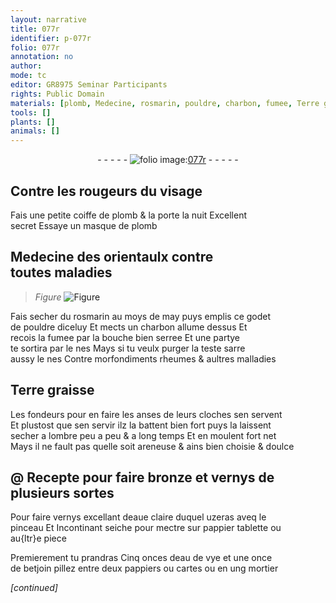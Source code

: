 ```yaml
---
layout: narrative
title: 077r
identifier: p-077r
folio: 077r
annotation: no
author:
mode: tc
editor: GR8975 Seminar Participants
rights: Public Domain
materials: [plomb, Medecine, rosmarin, pouldre, charbon, fumee, Terre graisse, areneuse, bronze, vernys, eaue claire, pappier, eau de vye, betjoin, pappiers, cartes]
tools: []
plants: []
animals: []
---
```


<div class="folio" align="center">- - - - - <a href="http://gallica.bnf.fr/ark:/12148/btv1b10500001g/f159.image" target="_blank"><img src="https://cu-mkp.github.io/2017-workshop-edition/assets/photo-icon.png" alt="folio image: " style="display:inline-block; margin-bottom:-3px;"/>077r</a> - - - - - </div>  
  

## Contre les rougeurs du visage

 
Fais une petite coiffe de <span class="m">plomb</span> & la porte la nuit Excellent<br/> secret Essaye un masque de <span class="m">plomb</span>
 
 
  

## <span class="m">Medecine</span> des <span class="pl">orientaulx</span> contre<br/> toutes maladies

 
> *Figure*
> <a href="https://drive.google.com/open?id=0B9-oNrvWdlO5ckxxXzJIeWhnMDg" target="_blank"><img src="https://cu-mkp.github.io/GR8975-edition/assets/photo-icon.png" alt="Figure" style="display:inline-block; margin-bottom:-3px;"/></a>
 
Fais secher du <span class="m">rosmarin</span> au moys de may puys emplis ce godet<br/> de <span class="m">pouldre</span> diceluy Et mects un <span class="m">charbon</span> allume dessus Et<br/> recois la <span class="m">fumee</span> par la bouche bien serree Et une partye<br/> te sortira par le nes Mays si tu veulx purger la teste sarre<br/> aussy le nes Contre morfondiments rheumes & aultres malladies
 
 
  

## <span class="m">Terre graisse</span>

 
Les <span class="pro">fondeurs</span> pour en faire les anses de leurs cloches sen servent<br/> Et plustost que sen servir ilz la battent bien fort puys la laissent<br/> secher a lombre peu a peu & a long temps Et en moulent fort net<br/> Mays il ne fault pas quelle soit <span class="m">areneuse</span> <span class="del">&</span> ains bien choisie & doulce
 
 
  

## @ Recepte pour faire <span class="m">bronze</span> et <span class="m">vernys</span> de<br/> plusieurs sortes

 
Pour faire <span class="m">vernys</span> excellant d<span class="m">eaue claire</span> duquel uzeras aveq le<br/> pinceau Et Incontinant seiche pour mectre sur <span class="m">pappier</span> tablette ou<br/> au{ltr}e piece
 
Premierement tu prandras Cinq onces d<span class="m">eau de vye</span> et une once<br/> de <span class="m">betjoin</span> pillez entre deux <span class="m">pappiers</span> ou <span class="m">cartes</span> ou en ung mortier
 
*[continued]*
 

